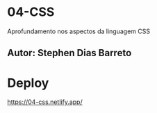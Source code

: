 # 04-CSS
Aprofundamento nos aspectos da linguagem CSS

## Autor: Stephen Dias Barreto

# Deploy
https://04-css.netlify.app/
